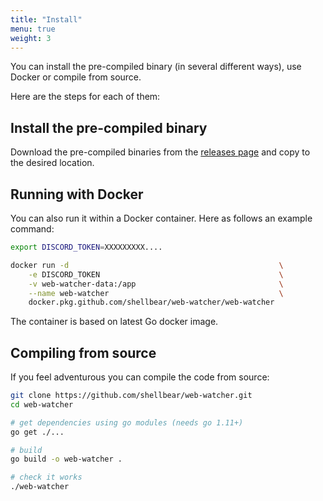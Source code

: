 ```yaml
---
title: "Install"
menu: true
weight: 3
---
```


You can install the pre-compiled binary (in several different ways), use Docker or compile from source.

Here are the steps for each of them:

## Install the pre-compiled binary

Download the pre-compiled binaries from the [releases page](https://github.com/shellbear/web-watcher/releases) and
copy to the desired location.

## Running with Docker

You can also run it within a Docker container. Here as follows an example command:

```sh
export DISCORD_TOKEN=XXXXXXXXX....
```

```sh
docker run -d                                               \
    -e DISCORD_TOKEN                                        \
    -v web-watcher-data:/app                                \
    --name web-watcher                                      \
    docker.pkg.github.com/shellbear/web-watcher/web-watcher
```

The container is based on latest Go docker image.

## Compiling from source

If you feel adventurous you can compile the code from source:

```sh
git clone https://github.com/shellbear/web-watcher.git
cd web-watcher

# get dependencies using go modules (needs go 1.11+)
go get ./...

# build
go build -o web-watcher .

# check it works
./web-watcher
``` 